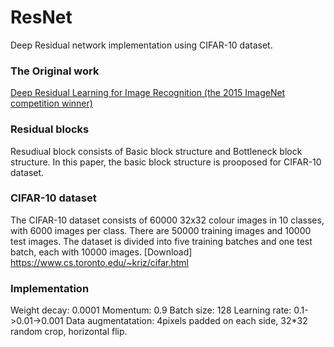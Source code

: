 # ResNet
Deep Residual network implementation using CIFAR-10 dataset.


### The Original work
[Deep Residual Learning for Image Recognition (the 2015 ImageNet competition winner)](https://arxiv.org/abs/1512.03385)


### Residual blocks
Resudiual block consists of Basic block structure and Bottleneck block structure. In this paper, the basic block structure is prooposed for CIFAR-10 dataset. 

### CIFAR-10 dataset
The CIFAR-10 dataset consists of 60000 32x32 colour images in 10 classes, with 6000 images per class.
There are 50000 training images and 10000 test images.
The dataset is divided into five training batches and one test batch, each with 10000 images.
[Download] https://www.cs.toronto.edu/~kriz/cifar.html

### Implementation
Weight decay: 0.0001
Momentum: 0.9
Batch size: 128
Learning rate: 0.1->0.01->0.001
Data augmentatation: 4pixels padded on each side, 32*32 random crop, horizontal flip.
